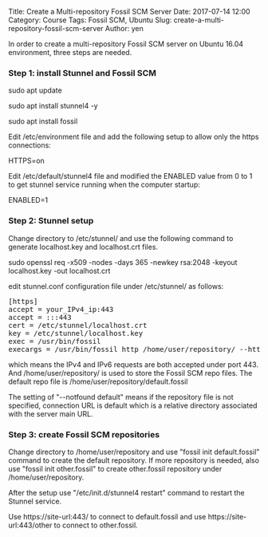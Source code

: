 Title: Create a Multi-repository Fossil SCM Server
Date: 2017-07-14 12:00
Category: Course
Tags: Fossil SCM, Ubuntu
Slug: create-a-multi-repository-fossil-scm-server
Author: yen

In order to create a multi-repository Fossil SCM server on Ubuntu 16.04 environment, three steps are needed.

<!-- PELICAN_END_SUMMARY -->

### Step 1: install Stunnel and Fossil SCM

sudo apt update

sudo apt install stunnel4 -y

sudo apt install fossil

Edit /etc/environment file and add the following setup to allow only the https connections:

HTTPS=on

Edit /etc/default/stunnel4 file and modified the ENABLED value from 0 to 1 to get stunnel service running when the computer startup:

ENABLED=1

### Step 2: Stunnel setup

Change directory to /etc/stunnel/ and use the following command to generate localhost.key and localhost.crt files.

sudo openssl req -x509 -nodes -days 365 -newkey rsa:2048 -keyout localhost.key -out localhost.crt

edit stunnel.conf configuration file under /etc/stunnel/ as follows:

<pre class="brush: python">
[https]
accept = your_IPv4_ip:443
accept = :::443
cert = /etc/stunnel/localhost.crt
key = /etc/stunnel/localhost.key
exec = /usr/bin/fossil
execargs = /usr/bin/fossil http /home/user/repository/ --https --nojail --notfound default
</pre>

which means the IPv4 and IPv6 requests are both accepted under port 443. And /home/user/repository/ is used to store the Fossil SCM repo files. The default repo file is /home/user/repository/default.fossil

The setting of "--notfound default" means if the repository file is not specified, connection URL is default which is a relative directory associated with the server main URL.

### Step 3: create Fossil SCM repositories

Change directory to /home/user/repository and use "fossil init default.fossil" command to create the default repository. If more repository is needed, also use "fossil init other.fossil" to create other.fossil repository under /home/user/repository.

After the setup use "/etc/init.d/stunnel4 restart" command to restart the Stunnel service.

Use https://site-url:443/ to connect to default.fossil and use https://site-url:443/other to connect to other.fossil.
